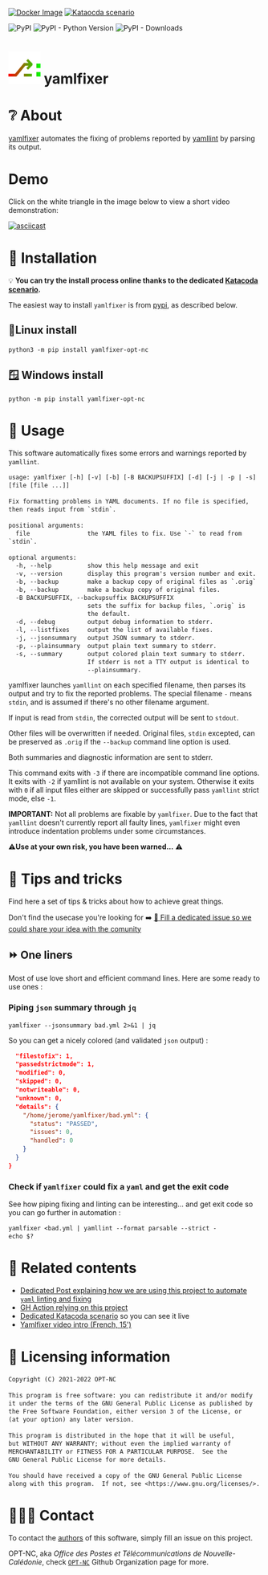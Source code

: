 

[![Docker Image](https://img.shields.io/badge/docker-homepage-blue)](https://hub.docker.com/r/optnc/yamlfixer)
[![Kataocda scenario](https://img.shields.io/badge/katacoda-homepage-blue)](https://www.katacoda.com/opt-labs/courses/devops-tools/yamlfixer)

![PyPI](https://img.shields.io/pypi/v/yamlfixer-opt-nc)
![PyPI - Python Version](https://img.shields.io/pypi/pyversions/yamlfixer-opt-nc)
![PyPI - Downloads](https://img.shields.io/pypi/dm/yamlfixer-opt-nc)

# ![yamlfixer's logo](logo/candidates/1-64x64.png) yamlfixer

# ❔ About

[yamlfixer](https://github.com/opt-nc/yamlfixer) automates the fixing
of problems reported by
[yamllint](https://github.com/adrienverge/yamllint) by parsing its
output.

# Demo

Click on the white triangle in the image below to view a short video demonstration:

[![asciicast](https://asciinema.org/a/478928.svg)](https://asciinema.org/a/478928)

# 📑 Installation

💡 **You can try the install process online thanks to the dedicated [Katacoda scenario](https://www.katacoda.com/opt-labs/courses/devops-tools/yamlfixer).**

The easiest way to install `yamlfixer` is from
[pypi](https://pypi.org/project/yamlfixer-opt-nc/), as described
below.


## 🐧Linux install

```shell
python3 -m pip install yamlfixer-opt-nc
```

## 🪟 Windows install

```shell
python -m pip install yamlfixer-opt-nc
```


# 🚀 Usage

This software automatically fixes some errors and warnings reported by
`yamllint`.

```shell
usage: yamlfixer [-h] [-v] [-b] [-B BACKUPSUFFIX] [-d] [-j | -p | -s] [file [file ...]]

Fix formatting problems in YAML documents. If no file is specified,
then reads input from `stdin`.

positional arguments:
  file                the YAML files to fix. Use `-` to read from `stdin`.

optional arguments:
  -h, --help          show this help message and exit
  -v, --version       display this program's version number and exit.
  -b, --backup        make a backup copy of original files as `.orig`
  -b, --backup        make a backup copy of original files.
  -B BACKUPSUFFIX, --backupsuffix BACKUPSUFFIX
                      sets the suffix for backup files, `.orig` is
                      the default.
  -d, --debug         output debug information to stderr.
  -l, --listfixes     output the list of available fixes.
  -j, --jsonsummary   output JSON summary to stderr.
  -p, --plainsummary  output plain text summary to stderr.
  -s, --summary       output colored plain text summary to stderr.
                      If stderr is not a TTY output is identical to
                      --plainsummary.
```

yamlfixer launches `yamllint` on each specified filename, then parses
its output and try to fix the reported problems. The special filename
`-` means `stdin`, and is assumed if there's no other filename
argument.

If input is read from `stdin`, the corrected output will be sent to
`stdout`.

Other files will be overwritten if needed. Original files,
`stdin` excepted, can be preserved as `.orig` if the `--backup`
command line option is used.

Both summaries and diagnostic information are sent to stderr.

This command exits with `-3` if there are incompatible command line
options. It exits with `-2` if yamllint is not available on your
system. Otherwise it exits with `0` if all input files either are
skipped or successfully pass `yamllint` strict mode, else `-1`.

**IMPORTANT:** Not all problems are fixable by `yamlfixer`. Due to the
fact that `yamllint` doesn't currently report all faulty lines,
`yamlfixer` might even introduce indentation problems under some
circumstances.

⚠️**Use at your own risk, you have been warned...** ⚠️

# 💪 Tips and tricks

Find here a set of tips & tricks about how to achieve great things.

Don't find the usecase you're looking for ➡️ [🎫 Fill a dedicated issue so we could share your idea with the comunity](https://github.com/opt-nc/yamlfixer/issues/new?assignees=&labels=help+wanted&template=ask-for-command-line-script---.md&title=Request+for+script+or+oneLiner)

## ⏩ One liners

Most of use love short and efficient command lines. Here are some ready to use ones : 

### Piping `json`  summary through `jq`

```
yamlfixer --jsonsummary bad.yml 2>&1 | jq
```

So you can get a nicely colored (and validated `json` output) : 

```json
  "filestofix": 1,
  "passedstrictmode": 1,
  "modified": 0,
  "skipped": 0,
  "notwriteable": 0,
  "unknown": 0,
  "details": {
    "/home/jerome/yamlfixer/bad.yml": {
      "status": "PASSED",
      "issues": 0,
      "handled": 0
    }
  }
}
```

### Check if `yamlfixer` could fix a `yaml` and get the exit code

See how piping fixing and linting can be interesting... and get exit code
so you can go further in automation :

```
yamlfixer <bad.yml | yamllint --format parsable --strict -
echo $?
```

# 🔖 Related contents

- [Dedicated Post explaining how we are using this project to automate `yaml` linting and fixing](https://dev.to/adriens/let-ci-check-fix-your-yamls-kfa)
- [GH Action relying on this project](https://github.com/marketplace/actions/yaml-fixer)
- [Dedicated Katacoda scenario](https://www.katacoda.com/opt-labs/courses/devops-tools/yamlfixer) so you can see it live
- [Yamlfixer video intro (French, 15')](https://youtu.be/_FiVaMFITkI)

# 📖 Licensing information

```
Copyright (C) 2021-2022 OPT-NC

This program is free software: you can redistribute it and/or modify
it under the terms of the GNU General Public License as published by
the Free Software Foundation, either version 3 of the License, or
(at your option) any later version.

This program is distributed in the hope that it will be useful,
but WITHOUT ANY WARRANTY; without even the implied warranty of
MERCHANTABILITY or FITNESS FOR A PARTICULAR PURPOSE.  See the
GNU General Public License for more details.

You should have received a copy of the GNU General Public License
along with this program.  If not, see <https://www.gnu.org/licenses/>.
```

# 🧑‍🤝‍🧑 Contact

To contact the [authors](AUTHORS.md) of this software, simply fill an
issue on this project.

OPT-NC, aka _Office des Postes et Télécommunications de Nouvelle-Calédonie_, check
[`OPT-NC`](https://github.com/opt-nc) Github Organization page for more.
